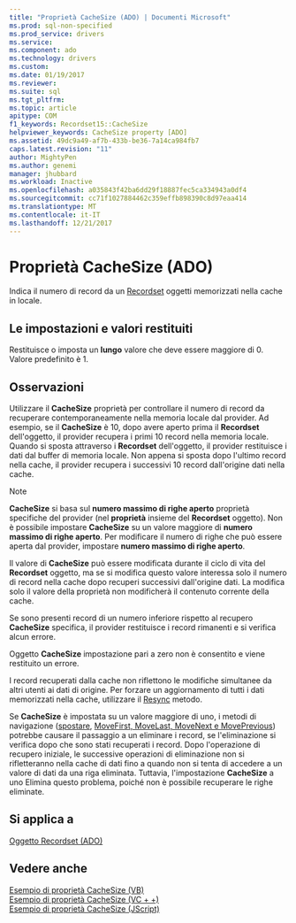 ```yaml
---
title: "Proprietà CacheSize (ADO) | Documenti Microsoft"
ms.prod: sql-non-specified
ms.prod_service: drivers
ms.service: 
ms.component: ado
ms.technology: drivers
ms.custom: 
ms.date: 01/19/2017
ms.reviewer: 
ms.suite: sql
ms.tgt_pltfrm: 
ms.topic: article
apitype: COM
f1_keywords: Recordset15::CacheSize
helpviewer_keywords: CacheSize property [ADO]
ms.assetid: 49dc9a49-af7b-433b-be36-7a14ca984fb7
caps.latest.revision: "11"
author: MightyPen
ms.author: genemi
manager: jhubbard
ms.workload: Inactive
ms.openlocfilehash: a035843f42ba6dd29f18887fec5ca334943a0df4
ms.sourcegitcommit: cc71f1027884462c359effb898390c8d97eaa414
ms.translationtype: MT
ms.contentlocale: it-IT
ms.lasthandoff: 12/21/2017
---
```

# <a name="cachesize-property-ado"></a>Proprietà CacheSize (ADO)
Indica il numero di record da un [Recordset](../../../ado/reference/ado-api/recordset-object-ado.md) oggetti memorizzati nella cache in locale.  
  
## <a name="settings-and-return-values"></a>Le impostazioni e valori restituiti  
 Restituisce o imposta un **lungo** valore che deve essere maggiore di 0. Valore predefinito è 1.  
  
## <a name="remarks"></a>Osservazioni  
 Utilizzare il **CacheSize** proprietà per controllare il numero di record da recuperare contemporaneamente nella memoria locale dal provider. Ad esempio, se il **CacheSize** è 10, dopo avere aperto prima il **Recordset** dell'oggetto, il provider recupera i primi 10 record nella memoria locale. Quando si sposta attraverso i **Recordset** dell'oggetto, il provider restituisce i dati dal buffer di memoria locale. Non appena si sposta dopo l'ultimo record nella cache, il provider recupera i successivi 10 record dall'origine dati nella cache.  
  
> [!NOTE]
>  **CacheSize** si basa sul **numero massimo di righe aperto** proprietà specifiche del provider (nel **proprietà** insieme del **Recordset** oggetto). Non è possibile impostare **CacheSize** su un valore maggiore di **numero massimo di righe aperto**. Per modificare il numero di righe che può essere aperta dal provider, impostare **numero massimo di righe aperto**.  
  
 Il valore di **CacheSize** può essere modificata durante il ciclo di vita del **Recordset** oggetto, ma se si modifica questo valore interessa solo il numero di record nella cache dopo recuperi successivi dall'origine dati. La modifica solo il valore della proprietà non modificherà il contenuto corrente della cache.  
  
 Se sono presenti record di un numero inferiore rispetto al recupero **CacheSize** specifica, il provider restituisce i record rimanenti e si verifica alcun errore.  
  
 Oggetto **CacheSize** impostazione pari a zero non è consentito e viene restituito un errore.  
  
 I record recuperati dalla cache non riflettono le modifiche simultanee da altri utenti ai dati di origine. Per forzare un aggiornamento di tutti i dati memorizzati nella cache, utilizzare il [Resync](../../../ado/reference/ado-api/resync-method.md) metodo.  
  
 Se **CacheSize** è impostata su un valore maggiore di uno, i metodi di navigazione ([spostare](../../../ado/reference/ado-api/move-method-ado.md), [MoveFirst, MoveLast, MoveNext e MovePrevious](../../../ado/reference/ado-api/movefirst-movelast-movenext-and-moveprevious-methods-ado.md)) potrebbe causare il passaggio a un eliminare i record, se l'eliminazione si verifica dopo che sono stati recuperati i record. Dopo l'operazione di recupero iniziale, le successive operazioni di eliminazione non si rifletteranno nella cache di dati fino a quando non si tenta di accedere a un valore di dati da una riga eliminata. Tuttavia, l'impostazione **CacheSize** a uno Elimina questo problema, poiché non è possibile recuperare le righe eliminate.  
  
## <a name="applies-to"></a>Si applica a  
 [Oggetto Recordset (ADO)](../../../ado/reference/ado-api/recordset-object-ado.md)  
  
## <a name="see-also"></a>Vedere anche  
 [Esempio di proprietà CacheSize (VB)](../../../ado/reference/ado-api/cachesize-property-example-vb.md)   
 [Esempio di proprietà CacheSize (VC + +)](../../../ado/reference/ado-api/cachesize-property-example-vc.md)   
 [Esempio di proprietà CacheSize (JScript)](../../../ado/reference/ado-api/cachesize-property-example-jscript.md)
